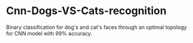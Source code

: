 # Cnn-Dogs-VS-Cats-recognition
Binary classification for dog's and cat's faces through an optimal topology for CNN model with 99% accuracy.
